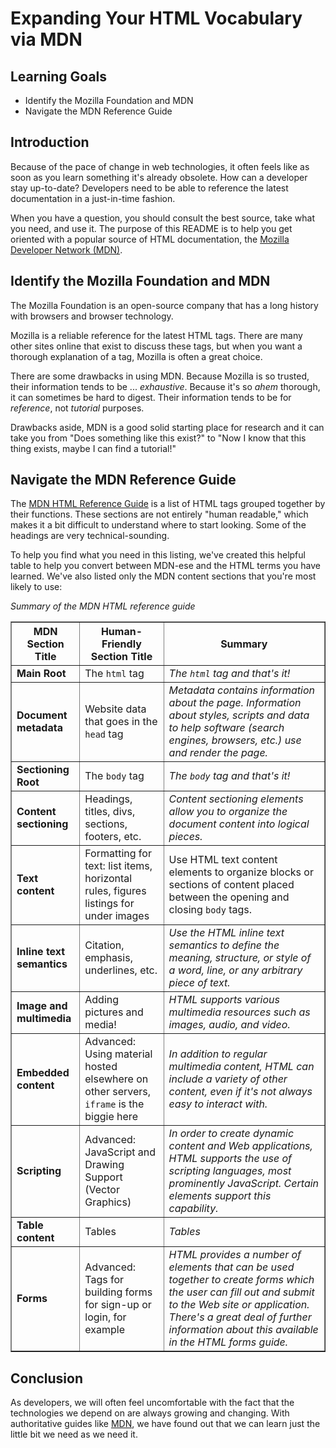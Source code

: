 # Expanding Your HTML Vocabulary via MDN

## Learning Goals

- Identify the Mozilla Foundation and MDN
- Navigate the MDN Reference Guide

## Introduction

Because of the pace of change in web technologies, it often feels like as soon
as you learn something it's already obsolete. How can a developer stay
up-to-date? Developers need to be able to reference the latest documentation in
a just-in-time fashion.

When you have a question, you should consult the best source, take
what you need, and use it. The purpose of this README is to help you get
oriented with a popular source of HTML documentation, the [Mozilla Developer
Network (MDN)][MDN].

## Identify the Mozilla Foundation and MDN

The Mozilla Foundation is an open-source company that has a long history
with browsers and browser technology.

Mozilla is a reliable reference for the latest HTML tags.  There are many other
sites online that exist to discuss these tags, but when you want a thorough
explanation of a tag, Mozilla is often a great choice.

There are some drawbacks in using MDN.  Because Mozilla is so trusted, their
information tends to be ... _exhaustive_.  Because it's so *ahem* thorough, it
can sometimes be hard to digest.  Their information tends to be for _reference_, not
_tutorial_ purposes.

Drawbacks aside, MDN is a good solid starting place for research and it can
take you from "Does something like this exist?" to "Now I know that this thing
exists, maybe I can find a tutorial!"

## Navigate the MDN Reference Guide

The [MDN HTML Reference Guide][MDN] is a list of HTML tags
grouped together by their functions. These sections are not entirely "human
readable," which makes it a bit difficult to understand where to start looking. 
Some of the headings are very technical-sounding.

To help you find what you need 
in this listing, we've created this helpful table to help you convert between MDN-ese and 
the HTML terms you have learned. We've also listed only the MDN content 
sections that you're most likely to use:

_Summary of the MDN HTML reference guide_


<table border="1" cellpadding="4" cellspacing="0">
  <tr>
    <th>MDN Section Title</th>
    <th>Human-Friendly Section Title</th>
    <th>Summary</th>
  </tr>
  
  <tr>
    <td><strong>Main Root</strong></td>
    <td>The <code>html</code> tag</td>
    <td><em>The <code>html</code> tag and that's it!</em></td>
  </tr>
  <tr>
    <td><strong>Document metadata</strong></td>
    <td>Website data that goes in the <code>head</code> tag</td>
    <td><em>Metadata contains information about the page. Information about styles, scripts and data to help software (search engines, browsers, etc.) use and render the page.</em></td>
  </tr>  
  <tr>
    <td><strong>Sectioning Root</strong></td>
    <td>The <code>body</code> tag</td>
    <td><em>The <code>body</code> tag and that's it!</em></td>
  </tr>
  <tr>
    <td><strong>Content sectioning</strong></td>
    <td>Headings, titles, divs, sections, footers, etc.</td>
    <td><em>Content sectioning elements allow you to organize the document content into logical pieces.</em></td>
  </tr>
  <tr>
    <td><strong>Text content</strong></td>
    <td>Formatting for text: list items, horizontal rules, figures listings for under images</td>
    <td>Use HTML text content elements to organize blocks or sections of content placed between the opening and closing <code>body</code> tags.</em></td>
  </tr>
  <tr>
    <td><strong>Inline text semantics</strong></td>
    <td>Citation, emphasis, underlines, etc.</td>
    <td><em>Use the HTML inline text semantics to define the meaning, structure, or style of a word, line, or any arbitrary piece of text.</em></td>
  </tr>
  <tr>
    <td><strong>Image and multimedia</strong></td>
    <td>Adding pictures and media!</td>
    <td><em>HTML supports various multimedia resources such as images, audio, and video.</em></td>
  </tr>
  <tr>
    <td><strong>Embedded content</strong></td>
    <td>Advanced: Using material hosted elsewhere on other servers, <code>iframe</code> is the biggie here</td>
    <td><em>In addition to regular multimedia content, HTML can include a variety of other content, even if it's not always easy to interact with.</em></td>
  </tr>
  <tr>
    <td><strong>Scripting</strong></td>
    <td>Advanced: JavaScript and Drawing Support (Vector Graphics)</td>
    <td><em>In order to create dynamic content and Web applications, HTML supports the use of scripting languages, most prominently JavaScript. Certain elements support this capability.</em></td>
  </tr>
  <tr>
    <td><strong>Table content</strong></td>
    <td>Tables</td>
    <td><em>Tables</em></td>
  </tr>
  <tr>
    <td><strong>Forms</strong></td>
    <td>Advanced: Tags for building forms for sign-up or login, for example</td>
    <td><em>HTML provides a number of elements that can be used together to create forms which the user can fill out and submit to the Web site or application. There's a great deal of further information about this available in the HTML forms guide.</em></td>
  </tr>
</table>

## Conclusion

As developers, we will often feel uncomfortable with the fact that the
technologies we depend on are always growing and changing. With authoritative
guides like [MDN][MDN], we have found out that we can learn just the little bit we
need as we need it.

[MDN]: https://developer.mozilla.org/en-US/docs/Web/HTML/Element
